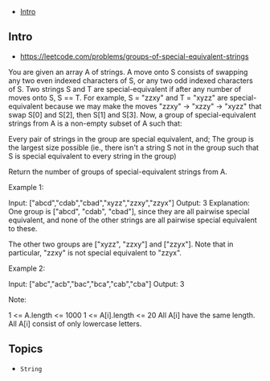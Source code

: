 - [Intro](#intro)

## Intro

- https://leetcode.com/problems/groups-of-special-equivalent-strings

You are given an array A of strings.
A move onto S consists of swapping any two even indexed characters of S, or any two odd indexed characters of S.
Two strings S and T are special-equivalent if after any number of moves onto S, S == T.
For example, S = "zzxy" and T = "xyzz" are special-equivalent because we may make the moves "zzxy" -> "xzzy" -> "xyzz" that swap S[0] and S[2], then S[1] and S[3].
Now, a group of special-equivalent strings from A is a non-empty subset of A such that:

Every pair of strings in the group are special equivalent, and;
The group is the largest size possible (ie., there isn't a string S not in the group such that S is special equivalent to every string in the group)

Return the number of groups of special-equivalent strings from A.
 

Example 1:

Input: ["abcd","cdab","cbad","xyzz","zzxy","zzyx"]
Output: 3
Explanation: 
One group is ["abcd", "cdab", "cbad"], since they are all pairwise special equivalent, and none of the other strings are all pairwise special equivalent to these.

The other two groups are ["xyzz", "zzxy"] and ["zzyx"].  Note that in particular, "zzxy" is not special equivalent to "zzyx".


Example 2:

Input: ["abc","acb","bac","bca","cab","cba"]
Output: 3
 






Note:

1 <= A.length <= 1000
1 <= A[i].length <= 20
All A[i] have the same length.
All A[i] consist of only lowercase letters.







## Topics

- `String`


